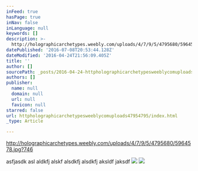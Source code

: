 ```yaml
---
inFeed: true
hasPage: true
inNav: false
inLanguage: null
keywords: []
description: >-
  http://holographicarchetypes.weebly.com/uploads/4/7/9/5/4795680/5964578.jpg?746
datePublished: '2016-07-08T20:53:44.128Z'
dateModified: '2016-04-24T21:56:09.405Z'
title: ''
author: []
sourcePath: _posts/2016-04-24-httpholographicarchetypesweeblycomuploads47954795.md
authors: []
publisher:
  name: null
  domain: null
  url: null
  favicon: null
starred: false
url: httpholographicarchetypesweeblycomuploads47954795/index.html
_type: Article

---
```

http://holographicarchetypes.weebly.com/uploads/4/7/9/5/4795680/5964578.jpg?746

asfjasdk asl aldkfj alskf alsdkfj alsdkfj aksldf jaksdf
![](https://the-grid-user-content.s3-us-west-2.amazonaws.com/eb75df9b-9fbc-45a9-87f2-7b331129783a.jpg)
![](https://the-grid-user-content.s3-us-west-2.amazonaws.com/d1756340-3cd2-46fc-a29f-f54488b8924a.jpg)